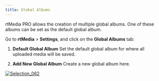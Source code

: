 ```yaml
---
title: Global Albums
---
```


rtMedia PRO allows the creation of multiple global albums. One of these albums can be set as the default global album.

Go to **rtMedia** > **Settings**, and click on the **Global Albums** tab:



	
  1. **Default Global Album**
Set the default global album for where all uploaded media will be saved.

	
  2. **Add New Global Album**
Create a new global album here.



[![Selection_062](http://docs.rtcamp.com/wp-content/uploads/2014/08/Selection_062.png)](http://docs.rtcamp.com/wp-content/uploads/2014/08/Selection_062.png)
